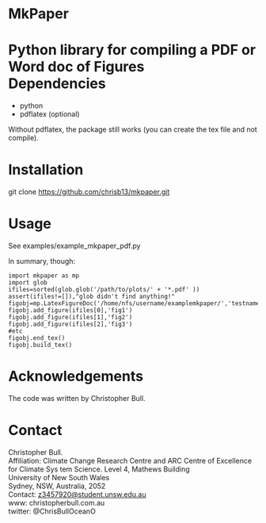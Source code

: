 # MkPaper                                                                                                                            
Python library for compiling a PDF or Word doc of Figures                                                                            
Dependencies
============                                                                                                                         
* python                                                                                                                             
* pdflatex (optional)

Without pdflatex, the package still works (you can create the tex file and not compile).

Installation
============                     

git clone https://github.com/chrisb13/mkpaper.git

Usage
============
See examples/example_mkpaper_pdf.py

In summary, though:
```
import mkpaper as mp
import glob
ifiles=sorted(glob.glob('/path/to/plots/' + '*.pdf' ))
assert(ifiles!=[]),"glob didn't find anything!"
figobj=mp.LatexFigureDoc('/home/nfs/username/examplemkpaper/','testname')
figobj.add_figure(ifiles[0],'fig1')
figobj.add_figure(ifiles[1],'fig2')
figobj.add_figure(ifiles[2],'fig3')
#etc
figobj.end_tex()
figobj.build_tex()
```

Acknowledgements
================

The code was written by Christopher Bull.

Contact
=======

Christopher Bull.                                                               
Affiliation: Climate Change Research Centre and ARC Centre of Excellence for Climate Sys    tem Science.
     Level 4, Mathews Building                                        
     University of New South Wales                                    
     Sydney, NSW, Australia, 2052                                     
Contact: z3457920@student.unsw.edu.au                                         
www:     christopherbull.com.au                                               
twitter: @ChrisBullOceanO                

